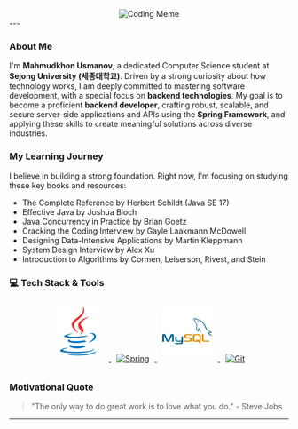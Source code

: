<div align="center">
  <img src="https://media2.giphy.com/media/v1.Y2lkPTc5MGI3NjExOGJlZm5vd251cHRha25rZDQyMGllZWE0amVra3dmaGw0YmpvN2hncSZlcD12MV9pbnRlcm5hbF9naWZfYnlfaWQmY3Q9Zw/Ws6T5PN7wHv3cY8xy8/giphy.gif" alt="Coding Meme" height="240px" />
</div>
---

###  About Me

I'm **Mahmudkhon Usmanov**, a dedicated Computer Science student at **Sejong University (세종대학교)**. Driven by a strong curiosity about how technology works, I am deeply committed to mastering software development, with a special focus on **backend technologies**. My goal is to become a proficient **backend developer**, crafting robust, scalable, and secure server-side applications and APIs using the **Spring Framework**, and applying these skills to create meaningful solutions across diverse industries.

###  My Learning Journey

I believe in building a strong foundation. Right now, I'm focusing on studying these key books and resources:

* The Complete Reference by Herbert Schildt (Java SE 17)
* Effective Java by Joshua Bloch
* Java Concurrency in Practice by Brian Goetz
* Cracking the Coding Interview by Gayle Laakmann McDowell
* Designing Data-Intensive Applications by Martin Kleppmann
* System Design Interview by Alex Xu
* Introduction to Algorithms by Cormen, Leiserson, Rivest, and Stein

### 💻 Tech Stack & Tools

<div align="center">
    <a href="https://www.java.com" target="_blank" rel="noreferrer">
        <img src="https://raw.githubusercontent.com/devicons/devicon/master/icons/java/java-original.svg" alt="Java" width="90" height="90" style="margin: 10px;" />
    </a>
    <a href="https://spring.io/" target="_blank" rel="noreferrer">
        <img src="https://www.vectorlogo.zone/logos/springio/springio-icon.svg" alt="Spring" width="90" height="90" style="margin: 10px;" />
    </a>
    <a href="https://www.mysql.com/" target="_blank" rel="noreferrer">
        <img src="https://raw.githubusercontent.com/devicons/devicon/master/icons/mysql/mysql-original-wordmark.svg" alt="MySQL" width="90" height="90" style="margin: 10px;" />
    </a>
    <a href="https://git-scm.com/" target="_blank" rel="noreferrer">
        <img src="https://www.vectorlogo.zone/logos/git-scm/git-scm-icon.svg" alt="Git" width="90" height="90" style="margin: 10px;" />
    </a>
</div>


###  Motivational Quote

> "The only way to do great work is to love what you do." - Steve Jobs

---




